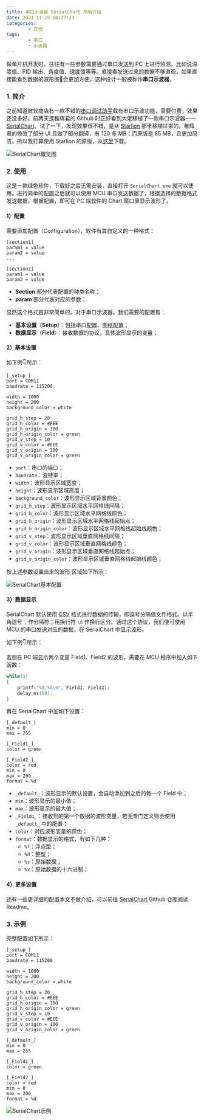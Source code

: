```yaml
---
title: 串口示波器 SerialChart 简明介绍
date: 2021-11-19 10:27:23
categories: 
        - 其他
tags: 
        - 串口
        - 示波器
---
```


做单片机开发时，往往有一些参数需要通过串口发送到 PC 上进行监测，比如说温度值、PID 输出、角度值、速度值等等。直接看发送过来的数据不够直观，如果直接能看到数据的波形图🔀会更加方便。这种设计一般被称作**串口示波器**。

### 1. 简介

之前知道微软商店有一款不错的[串口调试助手](https://www.microsoft.com/store/productId/9NBLGGH43HDM)载有串口示波功能，需要付费，效果还没多好。前两天逛稚辉君的 Github 时正好看到大佬移植了一款串口示波器——[SerialChart](https://github.com/peng-zhihui/SerialChart)。试了一下，发现效果很不错，是从 [Starlion](https://github.com/starlino/serialchart) 那里移植过来的。稚辉君的修改了部分 UI 且做了部分翻译，有 120 多 MB；而原版是 85 MB，且更加简洁。所以我打算使用 Starlion 的原版，从[这里](http://www.starlino.com/serialchart)下载。

![SerialChart概览图](https://i.loli.net/2021/11/17/9UTMgnDGyhbtK1C.png)

### 2. 使用

这是一款绿色软件，下载好之后无需安装，直接打开 `SerialChart.exe` 就可以使用。进行简单的配置之后就可以使用 MCU 串口发送数据了，根据选择的数据格式发送数据，根据配置，即可在 PC 端软件的 Chart 窗口里显示波形了。

#### 1）配置

需要添加配置（Configuration），软件有其自定义的一种格式：

```
[section1]
param1 = value
param2 = value
...

[section2]
param1 = value
param2 = value
```

- **Section** 部分代表配置的种类名称；
- **param** 部分代表对应的参数；

显然这个格式是非常简单的。对于串口示波器，我们需要的配置有：

- **基本设置**（**Setup**）：包括串口配置、图纸配置；
- **数据显示**（**Field**）：接收数据的协议，具体波形显示的变量；

#### 2）基本设置

如下例👇所示：

```
[_setup_] 
port = COM11
baudrate = 115200
 
width = 1000 
height = 200
background_color = white 

grid_h_step = 20 
grid_h_color = #EEE
grid_h_origin = 100 
grid_h_origin_color = green
grid_v_step = 10 
grid_v_color = #EEE
grid_v_origin = 100 
grid_v_origin_color = green 
```

- `port`：串口的端口；
- `baudrate`：波特率；
- `width`：波形显示区域宽度；
- `height`：波形显示区域高度；
- `background_color`：波形显示区域背景颜色；
- `grid_h_step`：波形显示区域水平网格线间隔；
- `grid_h_color`：波形显示区域水平网格线颜色；
- `grid_h_origin`：波形显示区域水平网格线起始点；
- `grid_h_origin_color`：波形显示区域水平网格线起始线颜色；
- `grid_v_step`：波形显示区域垂直网格线间隔；
- `grid_v_color`：波形显示区域垂直网格线颜色；
- `grid_v_origin`：波形显示区域垂直网格线起始点；
- `grid_v_origin_color`：波形显示区域垂直网格线起始线颜色；

按上述参数设置出来的波形 区域如下所示：

![SerialChart基本配置](https://i.loli.net/2021/11/19/YT3CfwBbMcGsjp8.jpg)

#### 3）数据显示

SerialChart 默认使用 [CSV](https://baike.baidu.com/item/CSV/10739) 格式进行数据的传输，即逗号分隔值文件格式。以半角逗号 `,` 作分隔符；用换行符 `\n` 作换行区分。通过这个协议，我们便可使用 MCU 的串口发送对应的数据，在 SerialChart 中显示波形。

如下例👇所示：

若想在 PC 端显示两个变量 Field1、Field2 的波形，需要在 MCU 程序中加入如下函数：

```c
while(1)
{
    printf("%d,%d\n", Field1, Field2);
    delay_ms(50);
}
```

再在 SerialChart 中加如下设置：

```
[_default_] 
min = 0
max = 255
 
[_Field1_] 
color = green 

[_Field2_] 
color = red 
min = 0
max = 200 
format = %d
```

- `_default_`：波形显示的默认设置，会自动添加到之后的每一个 Field 中；
- `min`：波形显示的最小值；
- `max`：波形显示的最大值；
- `_Field1_`：接收到的第一个数据的波形变量，若无专门定义则会使用 `_default_` 中的配置；
- `color`：对应波形变量的颜色；
- `format`：数据显示的格式，有如下几种：
  - `%f`：浮点型；
  - `%d`：整型；
  - `%s`：原始数据；
  - `%x`：原始数据的十六进制；

#### 4）更多设置

还有一些更详细的配置本文不做介绍，可以前往 [SerialChart](https://github.com/peng-zhihui/SerialChart) Github 仓库阅读 Readme。

### 3. 示例

完整配置如下所示：

```
[_setup_] 
port = COM11
baudrate = 115200
 
width = 1000 
height = 200
background_color = white 

grid_h_step = 20 
grid_h_color = #EEE
grid_h_origin = 100 
grid_h_origin_color = green
grid_v_step = 10 
grid_v_color = #EEE
grid_v_origin = 100 
grid_v_origin_color = green 

[_default_] 
min = 0
max = 255
 
[_Field1_] 
color = green 

[_Field2_] 
color = red 
min = 0
max = 200 
format = %d
```

![SerialChart示例](https://i.loli.net/2021/11/19/urGtKyZNxhg73B8.gif)
